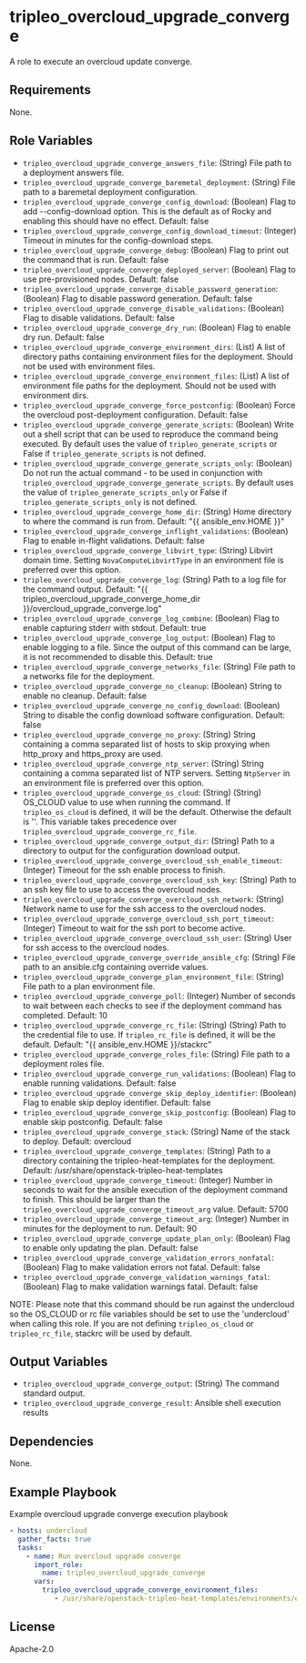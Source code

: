 tripleo_overcloud_upgrade_converge
==================================

A role to execute an overcloud update converge.

Requirements
------------

None.

Role Variables
--------------

* `tripleo_overcloud_upgrade_converge_answers_file`: (String) File path to a deployment answers file.
* `tripleo_overcloud_upgrade_converge_baremetal_deployment`: (String) File path to a baremetal deployment configuration.
* `tripleo_overcloud_upgrade_converge_config_download`: (Boolean) Flag to add --config-download option. This is the default as of Rocky and enabling this should have no effect. Default: false
* `tripleo_overcloud_upgrade_converge_config_download_timeout`: (Integer) Timeout in minutes for the config-download steps.
* `tripleo_overcloud_upgrade_converge_debug`: (Boolean) Flag to print out the command that is run. Default: false
* `tripleo_overcloud_upgrade_converge_deployed_server`: (Boolean) Flag to use pre-provisioned nodes. Default: false
* `tripleo_overcloud_upgrade_converge_disable_password_generation`: (Boolean) Flag to disable password generation. Default: false
* `tripleo_overcloud_upgrade_converge_disable_validations`: (Boolean) Flag to disable validations. Default: false
* `tripleo_overcloud_upgrade_converge_dry_run`: (Boolean) Flag to enable dry run. Default: false
* `tripleo_overcloud_upgrade_converge_environment_dirs`: (List) A list of directory paths containing environment files for the deployment. Should not be used with environment files.
* `tripleo_overcloud_upgrade_converge_environment_files`: (List) A list of environment file paths for the deployment.  Should not be used with environment dirs.
* `tripleo_overcloud_upgrade_converge_force_postconfig`: (Boolean) Force the overcloud post-deployment configuration. Default: false
* `tripleo_overcloud_upgrade_converge_generate_scripts`: (Boolean) Write out a shell script that can be used to reproduce the command being executed. By default uses the value of `tripleo_generate_scripts` or False if `tripleo_generate_scripts` is not defined.
* `tripleo_overcloud_upgrade_converge_generate_scripts_only`: (Boolean) Do not run the actual command - to be used in conjunction with `tripleo_overcloud_upgrade_converge_generate_scripts`. By default uses the value of `tripleo_generate_scripts_only` or False if `tripleo_generate_scripts_only` is not defined.
* `tripleo_overcloud_upgrade_converge_home_dir`: (String) Home directory to where the command is run from. Default: "{{ ansible_env.HOME }}"
* `tripleo_overcloud_upgrade_converge_inflight_validations`: (Boolean) Flag to enable in-flight validations. Default: false
* `tripleo_overcloud_upgrade_converge_libvirt_type`: (String) Libvirt domain time. Setting `NovaComputeLibvirtType` in an environment file is preferred over this option.
* `tripleo_overcloud_upgrade_converge_log`: (String) Path to a log file for the command output. Default: "{{ tripleo_overcloud_upgrade_converge_home_dir }}/overcloud_upgrade_converge.log"
* `tripleo_overcloud_upgrade_converge_log_combine`: (Boolean) Flag to enable capturing stderr with stdout. Default: true
* `tripleo_overcloud_upgrade_converge_log_output`: (Boolean) Flag to enable logging to a file. Since the output of this command can be large, it is not recommended to disable this. Default: true
* `tripleo_overcloud_upgrade_converge_networks_file`: (String) File path to a networks file for the deployment.
* `tripleo_overcloud_upgrade_converge_no_cleanup`: (Boolean) String to enable no cleanup. Default: false
* `tripleo_overcloud_upgrade_converge_no_config_download`: (Boolean) String to disable the config download software configuration. Default: false
* `tripleo_overcloud_upgrade_converge_no_proxy`: (String) String containing a comma separated list of hosts to skip proxying when http_proxy and https_proxy are used.
* `tripleo_overcloud_upgrade_converge_ntp_server`: (String) String containing a comma separated list of NTP servers. Setting `NtpServer` in an environment file is preferred over this option.
* `tripleo_overcloud_upgrade_converge_os_cloud`: (String) (String) OS_CLOUD value to use when running the command. If `tripleo_os_cloud` is defined, it will be the default. Otherwise the default is ''. This variable takes precedence over `tripleo_overcloud_upgrade_converge_rc_file`.
* `tripleo_overcloud_upgrade_converge_output_dir`: (String) Path to a directory to output for the configuration download output.
* `tripleo_overcloud_upgrade_converge_overcloud_ssh_enable_timeout`: (Integer) Timeout for the ssh enable process to finish.
* `tripleo_overcloud_upgrade_converge_overcloud_ssh_key`: (String) Path to an ssh key file to use to access the overcloud nodes.
* `tripleo_overcloud_upgrade_converge_overcloud_ssh_network`: (String) Network name to use for the ssh access to the overcloud nodes.
* `tripleo_overcloud_upgrade_converge_overcloud_ssh_port_timeout`: (Integer) Timeout to wait for the ssh port to become active.
* `tripleo_overcloud_upgrade_converge_overcloud_ssh_user`: (String) User for ssh access to the overcloud nodes.
* `tripleo_overcloud_upgrade_converge_override_ansible_cfg`: (String) File path to an ansible.cfg containing override values.
* `tripleo_overcloud_upgrade_converge_plan_environment_file`: (String) File path to a plan environment file.
* `tripleo_overcloud_upgrade_converge_poll`: (Integer) Number of seconds to wait between each checks to see if the deployment command has completed. Default: 10
* `tripleo_overcloud_upgrade_converge_rc_file`: (String) (String) Path to the credential file to use. If `tripleo_rc_file` is defined, it will be the default. Default: "{{ ansible_env.HOME }}/stackrc"
* `tripleo_overcloud_upgrade_converge_roles_file`: (String) File path to a deployment roles file.
* `tripleo_overcloud_upgrade_converge_run_validations`: (Boolean) Flag to enable running validations. Default: false
* `tripleo_overcloud_upgrade_converge_skip_deploy_identifier`: (Boolean) Flag to enable skip deploy identifier. Default: false
* `tripleo_overcloud_upgrade_converge_skip_postconfig`: (Boolean) Flag to enable skip postconfig. Default: false
* `tripleo_overcloud_upgrade_converge_stack`: (String) Name of the stack to deploy. Default: overcloud
* `tripleo_overcloud_upgrade_converge_templates`: (String) Path to a directory containing the tripleo-heat-templates for the deployment. Default: /usr/share/openstack-tripleo-heat-templates
* `tripleo_overcloud_upgrade_converge_timeout`: (Integer) Number in seconds to wait for the ansible execution of the deployment command to finish. This should be larger than the `tripleo_overcloud_upgrade_converge_timeout_arg` value. Default: 5700
* `tripleo_overcloud_upgrade_converge_timeout_arg`: (Integer) Number in minutes for the deployment to run. Default: 90
* `tripleo_overcloud_upgrade_converge_update_plan_only`: (Boolean) Flag to enable only updating the plan. Default: false
* `tripleo_overcloud_upgrade_converge_validation_errors_nonfatal`: (Boolean) Flag to make validation errors not fatal. Default: false
* `tripleo_overcloud_upgrade_converge_validation_warnings_fatal`: (Boolean) Flag to make validation warnings fatal. Default: false

NOTE: Please note that this command should be run against the undercloud so the
OS_CLOUD or rc file variables should be set to use the 'undercloud' when
calling this role. If you are not defining `tripleo_os_cloud` or `tripleo_rc_file`,
stackrc will be used by default.

Output Variables
----------------

* `tripleo_overcloud_upgrade_converge_output`: (String) The command standard output.
* `tripleo_overcloud_upgrade_converge_result`: Ansible shell execution results

Dependencies
------------

None.

Example Playbook
----------------

Example overcloud upgrade converge execution playbook

```yaml
- hosts: undercloud
  gather_facts: true
  tasks:
    - name: Run overcloud upgrade converge
      import_role:
        name: tripleo_overcloud_upgrade_converge
      vars:
        tripleo_overcloud_upgrade_converge_environment_files:
           - /usr/share/openstack-tripleo-heat-templates/environments/enable-swap.yaml
```

License
-------

Apache-2.0
